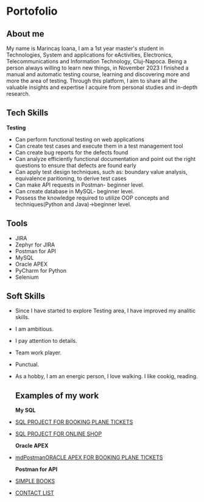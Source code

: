 # Portofolio

## About me
My name is Marincaș Ioana, I am a 1st year master's student in Technologies, System and applications for eActivities, Electronics, Telecommunications and Information Technology, Cluj-Napoca. Being a person always willing to learn new things, in November 2023 I finished a manual and automatic testing course, learning and discovering more and more the area of testing. Through this platform, I aim to share all the valuable insights and expertise I acquire from personal studies and in-depth research.

## Tech Skills
**Testing**
* Can perform functional testing on web applications
* Can create test cases and execute them in a test management tool
* Can create bug reports for the defects found
* Can analyze efficiently functional documentation and point out the right questions to ensure that defects are found early
* Can apply test design techniques, such as: boundary value analysis, equivalence paritioning, to derive test cases
* Can make API requests in Postman- beginner level.
* Can create database in MySQL- beginner level.
* Possess the knowledge required to utilize OOP concepts and techniques(Python and Java)->beginner level.

## Tools
* JIRA
* Zephyr for JIRA
* Postman for API
* MySQL
* Oracle APEX
* PyCharm for Python
* Selenium

## Soft Skills
* Since I have started to explore Testing area, I have improved my analitic skills.
* I am ambitious.
* I pay attention to details.
* Team work player.
* Punctual.
* As a hobby, I am an energic person, I love walking. I like cookig, reading.

  ## Examples of my work
  
  **My SQL**

* [SQL PROJECT FOR BOOKING PLANE TICKETS](https://github.com/IoanaFlore/Database_Project_For_-Bookin-plane-tickets-/blob/main/README.md)
* [SQL PROJECT FOR ONLINE SHOP](https://github.com/IoanaFlore/SQL--project-for-online-shop)

  **Oracle APEX**
* [mdPostmanORACLE APEX FOR BOOKING PLANE TICKETS](https://github.com/IoanaFlore/Oracle-APEX---Booking-plane-tickets)
  
  **Postman for API**
 * [SIMPLE BOOKS](https://github.com/IoanaFlore/API-Testing-Project-Simple-Books)
 * [CONTACT LIST](https://github.com/IoanaFlore/API-Testing-Project--Contact-List)
  
  
